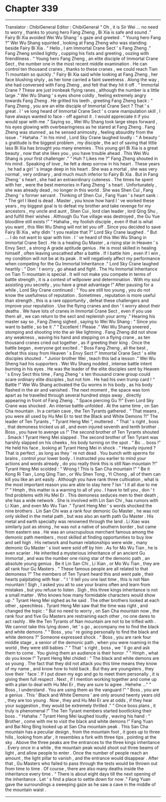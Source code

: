 
# Chapter 339


---

Translator : ChibiGeneral Editor : ChibiGeneral
“ Oh , it is Sir Wei … no need to worry , thanks to young hero Fang Zheng , Bi Xia is safe and sound .” Fairy Bi Xia avoided Wei Wu Shang ’ s gaze and greeted .
“ Young hero Fang ?” Wei Wu Shang squinted , looking at Fang Zheng who was standing beside Fairy Bi Xia .
“ Hello , I am Immortal Crane Sect ’ s Fang Zheng .” Fang Zheng smiled lightly , cupping his fists and greeting , oozing with friendliness .
“ Young hero Fang Zheng , an elite disciple of Immortal Crane Sect , the number one in the most recent middle examination . He can control ten thousand cranes , thanks to these cranes , we could reach Tian Ti mountain so quickly .”
Fairy Bi Xia said while looking at Fang Zheng , her face blushing shyly , as her tone carried a faint sweetness .
Along the way , she had conversed with Fang Zheng , and felt that they hit it off .
“ Immortal Crane ? These are just ironbeak flying ranes , although the number is a little large .” Wei Wu Shang ’ s eyes shone coldly , feeling extremely angry towards Fang Zheng .
He gritted his teeth , greeting Fang Zheng back : “ Fang Zheng , you are an elite disciple of Immortal Crane Sect ? That ’ s great . I ’ ve long heard of Immortal Crane Sect ’ s crane manipulation skill , I have always wanted to face - off against it . I would appreciate it if you would spar with me .”
Saying so , Wei Wu Shang took large steps forward , his eyes glowing with overbearingness as he stared at Fang Zheng .
Fang Zheng was stunned , as he sensed animosity , feeling absurdity from the issue .
“ Hahaha .” In his mind , Lord Sky Crane laughed loudly : “ A beauty ’ s gratitude is the biggest problem , my disciple , the act of saving that little lass Bi Xia has brought you many enemies . This young girl Bi Xia is a great beauty , now that she likes you , you have trouble ahead . This Wei Wu Shang is your first challenger .”
“ Huh ? Likes me ?” Fang Zheng shouted in his mind .
Speaking of love , he felt a deep sorrow in his heart .
These years , he had a girl ’ s image deep in his heart .
She was a mortal , she was very normal , very ordinary , and much much inferior to Fairy Bi Xia . But in Fang Zheng ’ s heart , she had an extraordinary cuteness .
The times he spent with her , were the best memories in Fang Zheng ’ s heart .
Unfortunately , she was already dead , no longer in this world .
She was Shen Cui , Fang Zheng ’ s former servant .
Thinking of Shen Cui , Fang Yuan ’ s heart sank : “ The girl I liked is dead . Master , you know how hard I ’ ve worked these years , my biggest goal is to defeat my brother and take revenge for my ancestors , my uncle and aunt , Shen Cui , lord clan leader , lord Qing Shu , and fulfill their wishes . Although Gu Yue village was destroyed , the Gu Yue bloodline still exists !”
“ Hahaha , my foolish disciple , even if that is what you want , this Wei Wu Sheng will not let you off . Since you decided to save Fairy Bi Xia , why didn ’ t you realize that ?” Lord Sky Crane laughed .
“ But … I do not want to spar with him . I ’ ve heard of this Wei Wu Shang in Immortal Crane Sect . He is a healing Gu Master , a rising star in Heaven ’ s Envy Sect , a strong A grade aptitude genius . He is most skilled in healing himself , often leaving unscathed after a battle . If I battle him , even if I win , my condition will not be at its peak . It will negatively affect my performance when competing for the Gu Immortal Inheritance .”
Lord Sky Crane laughed heartily : “ Don ’ t worry , go ahead and fight . The Hu Immortal Inheritance on Tian Ti mountain is special . It will not make you compete in terms of battle strength , it is a contest of willpower and determination . With my soul assisting you secretly , you have a great advantage !”
After pausing for a while , Lord Sky Crane continued : “ You are still too young , you do not know the usefulness of reputation . Sometimes , reputation is more useful than strength , this is a rare opportunity , defeat these challengers and improve your reputation . Use the flying cranes and don ’ t worry about their deaths . We have lots of cranes in Immortal Crane Sect , even if you use them all , we can return to the sect and replenish your army .”
Hearing his master say so , Fang Zheng sighed , saying to Wei Wu Shang : “ Since you want to battle , so be it .”
“ Excellent ! Please .” Wei Wu Shang sneered , stomping and shooting into the air like lightning .
Fang Zheng did not show any weakness , waving his hand and stepping on a flying crane , as ten thousand cranes cried out together , as if greeting their king .
Once the battle began , everyone got excited .
“ Boss Fang Zheng , all the best , defeat this sissy from Heaven ’ s Envy Sect !” Immortal Crane Sect ’ s elite disciples shouted .
“ Junior brother Wei , teach this lad a lesson .” Wei Wu Sheng had his supporters .
Wei Wu Shang nodded , intense battle intent burning in his eyes .
He was the leader of the elite disciples sent by Heaven ’ s Envy Sect this time , Fang Zheng ’ s ten thousand crane group could scare ordinary elite disciples , but not him .
He had his own trump card !
“ Battle !” Wei Wu Shang activated the Gu worms in his body , as his body flashed in the air and vanished .
The next moment , the space was torn apart as he travelled through several hundred steps away , directly appearing in front of Fang Zheng .
“ Space piercing Gu ?!” Even Lord Sky Crane was shocked .
An intense battle unfolded .
At the same time , on San Cha mountain .
In a certain cave , the Ten Tyrants gathered .
“ That means , you were all used by Hu Mei Er to test the Black and White Demons ?!” The leader of Ten Tyrants , “ Tyrant Heng Mei ”, muttered .
“ That ’ s right , boss , that demoness tricked us all , and even injured seventh and tenth brother . Boss , you have to avenge us !” The second brother of Ten Tyrants shouted .
Smack !
Tyrant Heng Mei slapped .
The second brother of Ten Tyrant was harshly slapped on his cheeks , his body turning on the spot .
“ Bo … boss !” He held his face , looking at Tyrant Heng Mei in shock .
“ Heavily injured ? That is perfect , as long as they ’ re not dead . You bunch with sperms for brains , control your lower body . I instructed you earlier to mind your actions and words already , do you really think this is still Nan mountain ?!”
Tyrant Heng Mei scolded : “ Wrong ! This is San Cha mountain !”
“ Be it Kong Ri Tian , Long Qing Tian , or Wu Shen Tong , Yi Chong , all of them can kill you like an ant easily . Although you have rank three cultivation , what is the most important reason you are able to stay here ? Isn ’ t it all due to me !”
“ Hmph , this matter is a warning to all of you . I have to tell you , don ’ t find problems with Hu Mei Er . This demoness seduces men to their death , she has a wide network . She is involved with Lin San Chi , has rumors with Li Xian , and even Mo Wu Tian .”
Tyrant Heng Mei ’ s words shocked the nine brothers .
Lin San Chi was a rank four demonic Gu Master , he was not only skilled in the metal path , but was also an earth path Gu Master . His metal and earth specialty was renowned through the land .
Li Xiao was similarly just as strong , he was not a native of southern border , but came from eastern sea . He was an unscrupulous merchant famous among the demonic path members , most skilled at finding opportunities to buy low and sell high . His network and human relationships were wide , many demonic Gu Master ’ s loot were sold off by him .
As for Mo Wu Tian , he is even scarier .
He inherited a mysterious inheritance of an ancient Gu Immortal , and was the number one rising star of the demonic path , an absolute young genius .
Be it Lin San Chi , Li Xian , or Mo Wu Tian , they are all rank four Gu Masters .
“ These famous people are all related to that demoness ?” The members of Ten Tyrant heard this and went pale , their hearts palpitating with fear .
“ I ’ ll tell you one last time , this is not Nan mountain ! Sigh , I asked you all to use your brains often and learn from mistakes , but you refuse to listen . Sigh , this three kings inheritance is not a small matter . Who knows how many formidable characters would show up .” Tyrant Heng Mei sighed as he said .
The other brothers looked at each other , speechless .
Tyrant Heng Mei saw that the time was right , and changed the topic : “ But no need to worry , on San Cha mountain now , the rank four and five Gu Masters are restraining each other , no one dares to act rashly . We the Ten Tyrants of Nan mountain are not to be trifled with . We cannot take this lying down , let ’ s go , accompany me to find the black and white demons .”
“ Boss , you ’ re going personally to find the black and white demons ?” Someone expressed shock .
“ Boss , you are rank four middle stage , a senior of the demonic path , when you were roaming in the world , they were still babies .”
“ That ’ s right , boss , we ’ ll go and ask them to come . You giving them an audience is their honor .”
“ Hmph , what do you know !” Tyrant Heng Mei chided : “ The black and white demons are so young . The fact that they did not attack you this time means they know of my name , and know how to hold back . But they are youngsters , they love their ‘ face ’. If I put down my ego and go to meet them personally , it is giving them full respect . Next , if I mention working together and come up with a plan to deal with Hu Mei Er , they are sure to agree . Hehehe …”
“ Boss , I understand . You are using them as the vanguard !”
“ Boss , you are a genius . This ‘ Black and White Demons ’ are only around twenty years old , they are too young . Now , they and Hu Mei Er are at odds , if they hear your suggestion , they would be extremely thrilled .”
“ Once boss plans , it truly is phenomenal !”
The Ten Tyrant members started bootlicking their boss .
“ Hahaha .” Tyrant Heng Mei laughed loudly , waving his hand : “ Brother , come with me to visit the black and white demons !”
Fang Yuan and Bai Ning Bing looked up at San Cha mountain peak .
This San Cha mountain has a peculiar design , from the mountain foot , it goes up to three hills , looking from afar , it resembles a fork with three tips , pointing at the sky .
Above the three peaks are the entrances to the three kings inheritance .
Every once in a while , the mountain peak would shoot out three beams of light , and allow people to enter .
Once the number of people reach an amount , the light pillar to vanish , and the entrance would disappear .
After that , Gu Masters who failed to pass through the tests would be thrown out from time to time . Of course , there are also many deaths inside the inheritance every time .
“ There is about eight days till the next opening of the inheritance . Let ’ s find a place to settle down for now .” Fang Yuan gave the surroundings a sweeping gaze as he saw a cave in the middle of the mountain waist .

---


